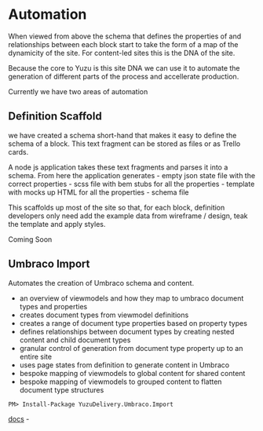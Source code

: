 # Automation

When viewed from above the schema that defines the properties of and relationships between each block start to take the form of a map of the dynamicity of the site. For content-led sites this is the DNA of the site.

Because the core to Yuzu is this site DNA we can use it to automate the generation of different parts of the process and accellerate production. 

Currently we have two areas of automation

## Definition Scaffold 

we have created a schema short-hand that makes it easy to define the schema of a block. This text fragment can be stored as files or as Trello cards.  

A node js application takes these text fragments and parses it into a schema. From here the application generates
    - empty json state file with the correct properties
    - scss file with bem stubs for all the properties
    - template with mocks up HTML for all the properties
    - schema file

This scaffolds up most of the site so that, for each block, definition developers only need add the example data from wireframe / design, teak the template and apply styles.

Coming Soon

## Umbraco Import 

Automates the creation of Umbraco schema and content.

- an overview of viewmodels and how they map to umbraco document types and properties
- creates document types from viewmodel definitions
- creates a range of document type properties based on property types
- defines relationships between document types by creating nested content and child document types
- granular control of generation from document type property up to an entire site
- uses page states from definition to generate content in Umbraco
- bespoke mapping of viewmodels to global content for shared content
- bespoke mapping of viewmodels to grouped content to flatten document type structures

```
PM> Install-Package YuzuDelivery.Umbraco.Import
```
[docs](/delivery/umbracoAutomation/introduction) - 